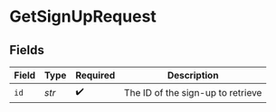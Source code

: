 # GetSignUpRequest


## Fields

| Field                             | Type                              | Required                          | Description                       |
| --------------------------------- | --------------------------------- | --------------------------------- | --------------------------------- |
| `id`                              | *str*                             | :heavy_check_mark:                | The ID of the sign-up to retrieve |
